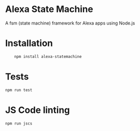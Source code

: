 # Alexa State Machine

A fsm (state machine) framework for Alexa apps using Node.js

# Installation

```bash
	npm install alexa-statemachine
```

# Tests

```bash
npm run test
```

# JS Code linting

```bash
npm run jscs
```
